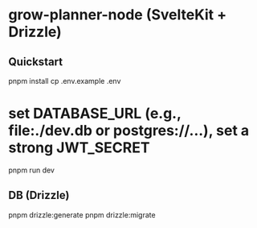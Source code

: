 # grow-planner-node (SvelteKit + Drizzle)

## Quickstart
pnpm install
cp .env.example .env
# set DATABASE_URL (e.g., file:./dev.db or postgres://...), set a strong JWT_SECRET
pnpm run dev

## DB (Drizzle)
pnpm drizzle:generate
pnpm drizzle:migrate
